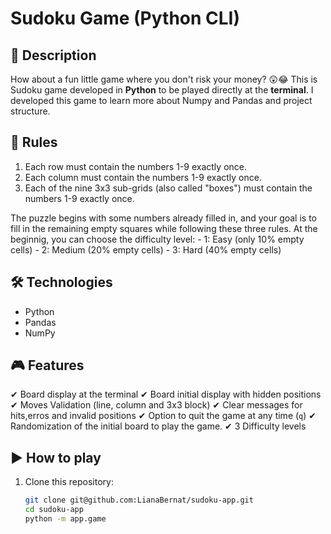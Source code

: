 # Sudoku Game (Python CLI)

## 📌 Description
How about a fun little game where you don't risk your money? 😲😂
This is Sudoku game developed in **Python** to be played directly at the **terminal**.
I developed this game to learn more about Numpy and Pandas and project structure.

## 📜 Rules
1. Each row must contain the numbers 1-9 exactly once.
2. Each column must contain the numbers 1-9 exactly once.
3. Each of the nine 3x3 sub-grids (also called "boxes") must contain the numbers 1-9 exactly
once.

The puzzle begins with some numbers already filled in, and your goal is to fill in the remaining
empty squares while following these three rules.
At the beginnig, you can choose the difficulty level:
        - 1: Easy (only 10% empty cells)
        - 2: Medium (20% empty cells)
        - 3: Hard (40% empty cells)

## 🛠 Technologies
- Python
- Pandas
- NumPy

## 🎮 Features
✔ Board display at the terminal
✔ Board initial display with hidden positions
✔ Moves Validation (line, column and 3x3 block)
✔ Clear messages for hits,erros and invalid positions
✔ Option to quit the game at any time (`q`)
✔ Randomization of the initial board to play the game.
✔ 3 Difficulty levels

## ▶ How to play
1. Clone this repository:
   ```bash
   git clone git@github.com:LianaBernat/sudoku-app.git
   cd sudoku-app
   python -m app.game

